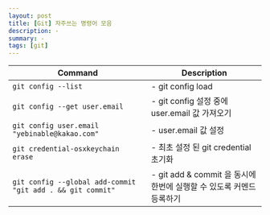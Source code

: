 ```yaml
---
layout: post
title: [Git] 자주쓰는 명령어 모음
description: -
summary: -
tags: [git]
---
```


| Command                                                    | Description                                                          |
| ---------------------------------------------------------- | -------------------------------------------------------------------- |
| `git config --list`                                        | - git config load                                                    |
| `git config --get user.email`                              | - git config 설정 중에 user.email 값 가져오기                        |
| `git config user.email "yebinable@kakao.com"`              | - user.email 값 설정                                                 |
| `git credential-osxkeychain erase`                         | - 최초 설정 된 git credential 초기화                                 |
| `git config --global add-commit "git add . && git commit"` | - git add & commit 을 동시에 한번에 실행할 수 있도록 커멘드 등록하기 |